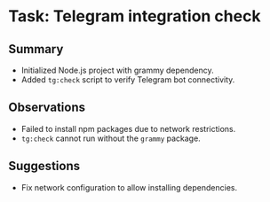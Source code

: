 # Task: Telegram integration check

## Summary
- Initialized Node.js project with grammy dependency.
- Added `tg:check` script to verify Telegram bot connectivity.

## Observations
- Failed to install npm packages due to network restrictions.
- `tg:check` cannot run without the `grammy` package.

## Suggestions
- Fix network configuration to allow installing dependencies.
